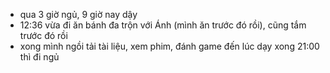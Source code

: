 - qua 3 giờ ngủ, 9 giờ nay dậy
- 12:36 vừa đi ăn bánh đa trộn với Ánh (mình ăn trước đó rồi), cũng tắm trước đó rồi
- xong mình ngồi tải tài liệu, xem phim, đánh game đến lúc dạy xong 21:00 thì đi ngủ